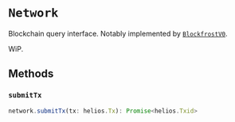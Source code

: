 # `Network`

Blockchain query interface. Notably implemented by [`BlockfrostV0`](./blockfrostv0.md).

WiP.

## Methods

### `submitTx`

```ts
network.submitTx(tx: helios.Tx): Promise<helios.Txid>
```